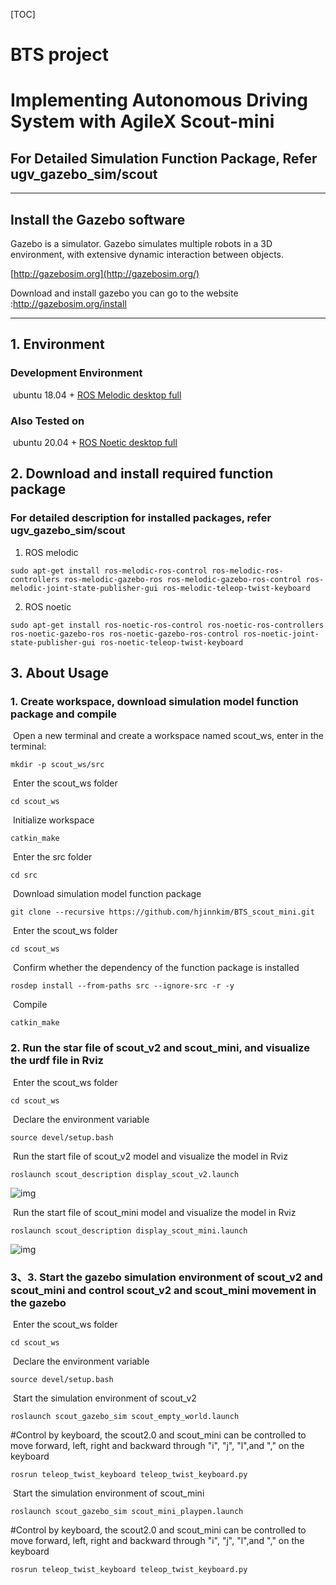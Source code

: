 [TOC]

# BTS project
# Implementing Autonomous Driving System with AgileX Scout-mini

## For Detailed Simulation Function Package, Refer ugv_gazebo_sim/scout
---
## Install the Gazebo software

Gazebo is  a simulator. Gazebo simulates multiple robots in a 3D environment, with extensive dynamic interaction between objects.

[http://gazebosim.org](http://gazebosim.org/)

Download and install gazebo you can go to the website :http://gazebosim.org/install

------

## 	1.  Environment

### Development Environment

​	ubuntu 18.04 + [ROS Melodic desktop full](http://wiki.ros.org/melodic/Installation/Ubuntu)

### Also Tested on

​	ubuntu 20.04 + [ROS Noetic desktop full](http://wiki.ros.org/noetic/Installation/Ubuntu)


## 2.   Download and install required function package

### For detailed description for installed packages, refer ugv_gazebo_sim/scout

1. ROS melodic

```
sudo apt-get install ros-melodic-ros-control ros-melodic-ros-controllers ros-melodic-gazebo-ros ros-melodic-gazebo-ros-control ros-melodic-joint-state-publisher-gui ros-melodic-teleop-twist-keyboard 
```

2. ROS noetic

```
sudo apt-get install ros-noetic-ros-control ros-noetic-ros-controllers ros-noetic-gazebo-ros ros-noetic-gazebo-ros-control ros-noetic-joint-state-publisher-gui ros-noetic-teleop-twist-keyboard 
```

## 3.	About Usage

### 1.	Create workspace, download simulation model function package and compile

​		Open a new terminal and create a workspace named scout_ws, enter in the terminal:

```
mkdir -p scout_ws/src
```

​		Enter the scout_ws folder

```
cd scout_ws
```

​		Initialize workspace

```
catkin_make
```

​		Enter the src folder

```
cd src
```

​		Download simulation model function package

```
git clone --recursive https://github.com/hjinnkim/BTS_scout_mini.git
```

​		Enter the scout_ws folder

```
cd scout_ws
```

​		Confirm whether the dependency of the function package is installed
```
rosdep install --from-paths src --ignore-src -r -y 
```

​		Compile

```
catkin_make
```



### 2.	Run the star file of scout_v2 and scout_mini, and visualize the urdf file in Rviz

​	Enter the scout_ws folder

```
cd scout_ws
```

​	Declare the environment variable

```
source devel/setup.bash
```

​	Run the start file of scout_v2 model and visualize the model in Rviz

```
roslaunch scout_description display_scout_v2.launch 
```

![img](image/scoutv2_rviz.png) 

​	Run the start file of scout_mini model and visualize the model in Rviz

```
roslaunch scout_description display_scout_mini.launch 
```

![img](image/scout_mini_rviz.png) 

### 3、3.	Start the gazebo simulation environment of scout_v2 and scout_mini and control scout_v2 and scout_mini movement in the gazebo

​	Enter the scout_ws folder

```
cd scout_ws
```

​	Declare the environment variable

```
source devel/setup.bash
```

​	Start the simulation environment of scout_v2

```
roslaunch scout_gazebo_sim scout_empty_world.launch
```


#Control by keyboard, the scout2.0 and scout_mini can be controlled to move forward, left, right and backward through "i", "j", "l",and "," on the keyboard

```
rosrun teleop_twist_keyboard teleop_twist_keyboard.py 
```


​	Start the simulation environment of scout_mini

```
roslaunch scout_gazebo_sim scout_mini_playpen.launch
```

#Control by keyboard, the scout2.0 and scout_mini can be controlled to move forward, left, right and backward through "i", "j", "l",and "," on the keyboard

```
rosrun teleop_twist_keyboard teleop_twist_keyboard.py 
```




 

